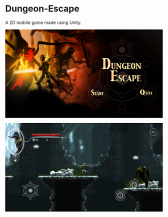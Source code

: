 # Dungeon-Escape
A 2D mobile game made using Unity.

![StartScreen](DungeonEscape1.png)

![The Game](DungeonEscape2.png)